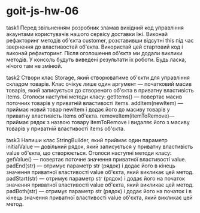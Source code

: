 # goit-js-hw-06

task1 
Перед звільненням розробник зламав вихідний код управління акаунтами
користувачів нашого сервісу доставки їжі. Виконай рефакторинг методів об'єкта
customer, розставивши відсутні this під час звернення до властивостей об'єкта.
Використай цей стартовий код і виконай рефакторинг. Після оголошення об'єкта ми
додали виклики методів. У консоль будуть виведені результати їх роботи. Будь
ласка, нічого там не змінюй.

task2 
Створи клас Storage, який створюватиме об'єкти для управління складом
товарів. Клас очікує лише один аргумент — початковий масив товарів, який
записується до створеного об'єкта в приватну властивість items. Оголоси наступні
методи класу: getItems() — повертає масив поточних товарів у приватній
властивості items. addItem(newItem) — приймає новий товар newItem і додає його
до масиву товарів у приватну властивість items об'єкта.
removeItem(itemToRemove)— приймає рядок з назвою товару itemToRemove і видаляє
його з масиву товарів у приватній властивості items об'єкта.

task3 
Напиши клас StringBuilder, який приймає один параметр initialValue —
довільний рядок, який записується у приватну властивість value об'єкта, що
створюється. Оголоси наступні методи класу: getValue() — повертає поточне
значення приватної властивості value. padEnd(str) — отримує параметр str (рядок)
і додає його в кінець значення приватної властивості value об'єкта, який
викликає цей метод. padStart(str) — отримує параметр str (рядок) і додає його на
початок значення приватної властивості value об'єкта, який викликає цей метод.
padBoth(str) — отримує параметр str (рядок) і додає його на початок і в кінець
значення приватної властивості value об'єкта, який викликає цей метод.